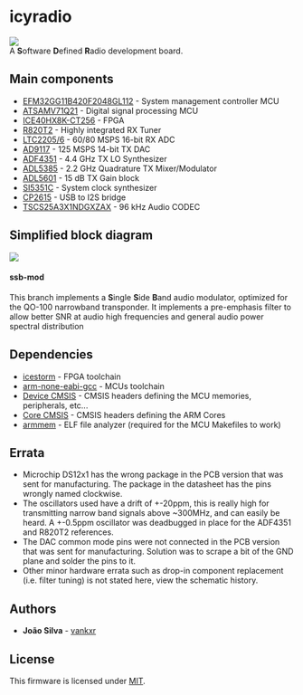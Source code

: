 # icyradio
![](https://github.com/vankxr/icyradio/blob/master/pcb/main/icyradio-main.top.png)  
A **S**oftware **D**efined **R**adio development board.

## Main components
 - [EFM32GG11B420F2048GL112](https://www.silabs.com/documents/public/data-sheets/efm32gg11-datasheet.pdf) - System management controller MCU
 - [ATSAMV71Q21](http://ww1.microchip.com/downloads/en/DeviceDoc/SAM-E70-S70-V70-V71-Family-Data-Sheet-DS60001527D.pdf) - Digital signal processing MCU
 - [ICE40HX8K-CT256](https://pt.mouser.com/datasheet/2/225/FPGA-DS-02029-3-5-iCE40-LP-HX-Family-Data-Sheet-1022803.pdf) - FPGA
 - [R820T2](https://www.rtl-sdr.com/wp-content/uploads/2013/04/R820T_datasheet-Non_R-20111130_unlocked1.pdf) - Highly integrated RX Tuner
 - [LTC2205/6](https://www.analog.com/media/en/technical-documentation/data-sheets/22076fc.pdf) - 60/80 MSPS 16-bit RX ADC
 - [AD9117](https://www.analog.com/media/en/technical-documentation/data-sheets/ad9114_9115_9116_9117.pdf) - 125 MSPS 14-bit TX DAC
 - [ADF4351](https://www.analog.com/media/en/technical-documentation/data-sheets/ADF4351.pdf) - 4.4 GHz TX LO Synthesizer
 - [ADL5385](https://www.analog.com/media/en/technical-documentation/data-sheets/ADL5385.pdf) - 2.2 GHz Quadrature TX Mixer/Modulator
 - [ADL5601](https://www.analog.com/media/en/technical-documentation/data-sheets/ADL5601.pdf) - 15 dB TX Gain block
 - [SI5351C](https://www.silabs.com/documents/public/data-sheets/Si5351-B.pdf) - System clock synthesizer
 - [CP2615](https://www.silabs.com/documents/public/data-sheets/cp2615-datasheet.pdf) - USB to I2S bridge
 - [TSCS25A3X1NDGXZAX](http://temposemi.com/wp-content/uploads/2018/06/TSCS25xx_DS.pdf) - 96 kHz Audio CODEC
 
## Simplified block diagram
![](https://github.com/vankxr/icyradio/blob/ssb-mod/docs/block-diagram.png)  
#### ssb-mod
This branch implements a **S**ingle **S**ide **B**and audio modulator, optimized for the QO-100 narrowband transponder.
It implements a pre-emphasis filter to allow better SNR at audio high frequencies and general audio power spectral distribution

## Dependencies
 - [icestorm](https://github.com/cliffordwolf/icestorm) - FPGA toolchain
 - [arm-none-eabi-gcc](https://developer.arm.com/tools-and-software/open-source-software/developer-tools/gnu-toolchain/gnu-rm/downloads) - MCUs toolchain
 - [Device CMSIS](https://www.keil.com/dd2/) - CMSIS headers defining the MCU memories, peripherals, etc...
 - [Core CMSIS](https://github.com/ARM-software/CMSIS_5) - CMSIS headers defining the ARM Cores
 - [armmem](https://github.com/vankxr/armmem) - ELF file analyzer (required for the MCU Makefiles to work)

## Errata
 - Microchip DS12x1 has the wrong package in the PCB version that was sent for manufacturing. The package in the datasheet has the pins wrongly named clockwise.
 - The oscillators used have a drift of +-20ppm, this is really high for transmitting narrow band signals above ~300MHz, and can easily be heard. A +-0.5ppm oscillator was deadbugged in place for the ADF4351 and R820T2 references.
 - The DAC common mode pins were not connected in the PCB version that was sent for manufacturing. Solution was to scrape a bit of the GND plane and solder the pins to it.
 - Other minor hardware errata such as drop-in component replacement (i.e. filter tuning) is not stated here, view the schematic history.

## Authors

* **João Silva** - [vankxr](https://github.com/vankxr)

## License

This firmware is licensed under [MIT](LICENSE).
